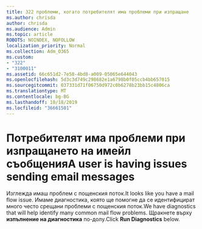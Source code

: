 ```yaml
---
title: 322 проблеми, когато потребителят има проблеми при изпращане
ms.author: chrisda
author: chrisda
ms.audience: Admin
ms.topic: article
ROBOTS: NOINDEX, NOFOLLOW
localization_priority: Normal
ms.collection: Adm_O365
ms.custom:
- "322"
- "3100011"
ms.assetid: 66c651d2-7e58-4bd8-a009-05065e644043
ms.openlocfilehash: 5d3c3d749c298682e1a6798b0f05ccb4bb657015
ms.sourcegitcommit: 037331d71f06750d972c0b6278b23bb15c4806ca
ms.translationtype: MT
ms.contentlocale: bg-BG
ms.lasthandoff: 10/18/2019
ms.locfileid: "36661501"
---
```

# <a name="a-user-is-having-issues-sending-email-messages"></a><span data-ttu-id="6ee65-102">Потребителят има проблеми при изпращането на имейл съобщения</span><span class="sxs-lookup"><span data-stu-id="6ee65-102">A user is having issues sending email messages</span></span>

<span data-ttu-id="6ee65-103">Изглежда имаш проблем с пощенския поток.</span><span class="sxs-lookup"><span data-stu-id="6ee65-103">It looks like you have a mail flow issue.</span></span> <span data-ttu-id="6ee65-104">Имаме диагностика, която ще помогне да се идентифицират много често срещани проблеми с пощенския поток.</span><span class="sxs-lookup"><span data-stu-id="6ee65-104">We have diagnostics that will help identify many common mail flow problems.</span></span> <span data-ttu-id="6ee65-105">Щракнете върху **изпълнение на диагностика** по-долу.</span><span class="sxs-lookup"><span data-stu-id="6ee65-105">Click **Run Diagnostics** below.</span></span>
